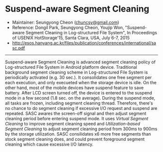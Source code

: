 Suspend-aware Segment Cleaning 
==============================
* Maintainer: Seungyong Cheon (chuncsy@gmail.com)
* Reference: Dongil Park, Seungyong Cheon, Youjip Won, "Suspend-aware Segment Cleaning in Log-structured File System",  In Proceedings of USENIX HotStorage'15, Santa Clara, USA, July 6-7, 2015
* http://esos.hanyang.ac.kr/files/publication/conferences/international/sasc.pdf

------------------------------
Suspend-aware Segment Cleaning is advanced segment cleaning policy of Log-structured File System in Android platform device.
Traditional background segment cleaning scheme in Log-structured File System is periodically activated (e.g. 30 sec.). It consolidates one free segment per each execution, and only execueted when the storage device is idle. On the other hand, most of the mobile devices have suspend feature to save battery. After LCD screen turned off, the device is entered to the suspend mode in a few second (1.8 sec. on the average). During the suspend mode, all tasks are frozen, including segment cleaning thread. Therefore, there's no chance to do segment cleaning if excessive I/O request and suspend are repeated.
SASC awares the screen-off signal and then adjust segment cleaning period before entering suspend mode. It uses *Virtual Segment Cleaning* to improve segment cleaning speed and *Utilization-based Segment Cleaning* to adjust segment cleaning period from 300ms to 900ms by the storage utilization. SASC consilidates x6 more free segments than stock segment cleaning does, and could prevent foreground segment cleaning which cause excessive I/O latency.
